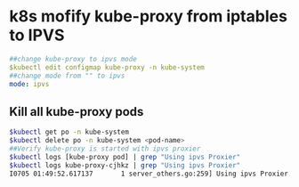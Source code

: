 # k8s mofify kube-proxy from iptables to IPVS

```yaml
##change kube-proxy to ipvs mode
$kubectl edit configmap kube-proxy -n kube-system
##change mode from "" to ipvs
mode: ipvs
```
## Kill all kube-proxy pods
```sh
$kubectl get po -n kube-system
$kubectl delete po -n kube-system <pod-name>
##Verify kube-proxy is started with ipvs proxier
$kubectl logs [kube-proxy pod] | grep "Using ipvs Proxier"
$kubectl logs kube-proxy-cjhkz | grep "Using ipvs Proxier"
I0705 01:49:52.617137       1 server_others.go:259] Using ipvs Proxier.
```
